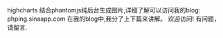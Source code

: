 highcharts 结合phantomjs纯后台生成图片,详细了解可以访问我的blog: phping.sinaapp.com
在我的blog中,我分了上下篇来讲解。
欢迎访问! 有问题，请留言.

